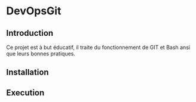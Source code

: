 # DevOpsGit

## Introduction
Ce projet est à but éducatif, il traite du fonctionnement de GIT et Bash ansi que leurs bonnes pratiques.
## Installation

## Execution
